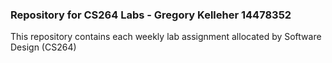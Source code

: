 
### Repository for CS264 Labs - Gregory Kelleher 14478352

This repository contains each weekly lab assignment allocated by Software Design (CS264)
